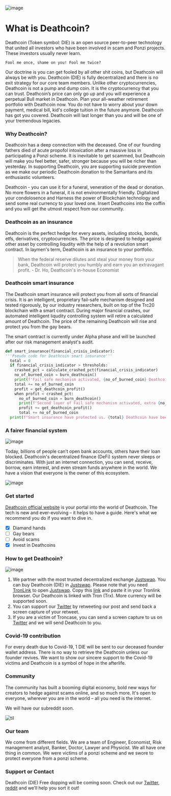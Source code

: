 ![image](https://pbs.twimg.com/media/EfH5EyUXkAA5Jse.png)


# What is Deathcoin?

Deathcoin (Token symbol: DIE) is an open source peer-to-peer technology that united all investors who have been involved in scam and Ponzi projects. These investors usually never learn. 

``` 
Fool me once, shame on you! Fool me twice?
```

Our doctrine is you can get fooled by all other shit coins, but Deathcoin will always be with you. Deathcoin (DIE) is fully decentralized and there is no exit strategy for our core team members. Unlike other cryptocurrencies, Deathcoin is not a pump and dump coin. It is the cryptocurrency that you can trust. Deathcoin’s price can only go up and you will experience a perpetual Bull market in Deathcoin. Plan your all-weather retirement portfolio with Deathcoin now. You do not have to worry about your down payment, medical bill, kid's college tuition in the future anymore. Deathcoin has got you covered.  Deathcoin will last longer than you and will be one of your tremendous legacies.

### Why Deathcoin?

Deathcoin has a deep connection with the deceased. One of our founding fathers died of acute propofol intoxication after a massive loss in participating a Ponzi scheme. It is inevitable to get scammed, but Deathcoin will make you feel better, safer, stronger because you will be richer than yesterday. In supporting Deathcoin, you are supporting suicide prevention as we make our periodic Deathcoin donation to the Samaritans and its enthusiastic volunteers.

Deathcoin - you can use it for a funeral, veneration of the dead or donation. No more flowers in a funeral, it is not environmentally friendly. Digitalized your condolosence and Harness the power of Blockchain technology and send some real currency to your loved one. Insert Deathcoins into the coffin and you will get the utmost respect from our community.  


### Deathcoin as an insurance

Deathcoin is the perfect hedge for every assets, including stocks, bonds, etfs, derivatives, cryptocurrencies. The price is designed to hedge against other asset by controlling liqudity with the help of a revolution smart contract. In laymen's term, Deathcoin is an insurance to your portfolio. 


>When the federal reserve dilutes and steal your money from your bank, Deathcoin will protect you humbly and earn you an extravagant profit. - Dr. Ho, Deathcoin's in-house Economist 


### Deathcoin smart insurance
The Deathcoin smart insurance will protect you from all sorts of financial crisis. It is an intelligent, proprietary fail-safe mechanism designed and tested rigorously, by our industry researchers, built on top of the Trc20 blockchain with a smart contract. During major financial crashes, our automated intelligent liqudity controlling system will retire a calculated amount of Deathcoin. The price of the remaining Deathcoin will rise and protect you from the gay bears.

The smart contract is currently under Alpha phase and will be launched after our risk management analyst's audit.

```python
def smart_insurance(financial_crisis_indicator):
'''Pseudo code for Deathcoin smart insurance'''
  total = 0
  if financial_crisis_indicator > thresholds:
    crashed_pct = calculate_crashed_pct(financial_crisis_indicator)
    no_of_burned_coin = burn_deathcoin()
    print(f'Fail safe mechanism activated, {no_of_burned_coin} Deathcoins have been sent to Hell.')
    total += no_of_burned_coin
    profit = get_deathcoin_profit()
    when profit < crashed_pct:
      no_of_burned_coin = burn_deathcoin()
      print(f'Second layer of Fail safe mechanism activated, extra {no_of_burned_coin} Deathcoins have been sent to Hell.')
      profit += get_deathcoin_profit()
      total += no_of_burned_coin
  print(f"Smart insurance have protected us. {total} Deathcoin have been sent to Hell. It died so we could live.")    
```

### A fairer financial system

![image](https://mk0appinventiv4394ey.kinstacdn.com/wp-content/uploads/sites/1/2020/02/components-of-Decentralized-finance.png)

Today, billions of people can’t open bank accounts, others have their loan blocked. Deathcoin's decentralized finance (DeFi) system never sleeps or discriminates. With just an internet connection, you can send, receive, borrow, earn interest, and even stream funds anywhere in the world. We have a vision that everyone is the owner of this ecosystem.

![image](https://www.askcody.com/hubfs/cetralized-vs-discetralized-workplace5.png)


### Get started
[Deathcoin official website](https://deathcoinofficial.github.io/Deathcoin/) is your portal into the world of Deathcoin. The tech is new and ever-evolving – it helps to have a guide. Here's what we recommend you do if you want to dive in.

- [x] Diamand hands
- [ ] Gay bears
- [ ] Avoid scams
- [x] Invest in Deathcoins

### How to get Deathcoin?

![image](https://www.recast1.org/images/logos/JustSwap.png)

1. We partner with the most trusted decentralized exchange [Justswap](https://justswap.org/?lang=en-US#/scan/detail/trx/TByyFshwBL16vH7rWFEcN83RRbBjZUQ7ER). You can buy Deathcoin (DIE) in [Justswap](https://justswap.org/?lang=en-US#/scan/detail/trx/TByyFshwBL16vH7rWFEcN83RRbBjZUQ7ER). Please note that you need [TronLink](https://www.tronlink.org/) to open [Justswap](https://justswap.org/?lang=en-US#/scan/detail/trx/TByyFshwBL16vH7rWFEcN83RRbBjZUQ7ER). Copy this [link](https://justswap.org/?lang=en-US#/scan/detail/trx/TByyFshwBL16vH7rWFEcN83RRbBjZUQ7ER) and paste it in your Tronlink browser. Our Deathcoin is linked with Tron (Trx). More currency will be supported soon.
2. You can support our [Twitter](https://mobile.twitter.com/deathcoinoffic1/media) by retweeting our post and send back a screen capture of your retweet. 
3. If you are a victim of Troncase, you can send a screen capture to us on [Twitter](https://mobile.twitter.com/deathcoinoffic1/media) and we will send Deathcoin to you. 


### Covid-19 contribution
For every death due to Covid-19, 1 DIE will be sent to our deceased founder wallet address. There is no way to retrieve the Deathcoin unless our founder revives. We want to show our sincere support to the Covid-19 victims and Deathcoin is a symbol of hope in the afterlife. 


### Community
The community has built a booming digital economy, bold new ways for creators to hedge against scams online, and so much more. It's open to everyone, wherever you are in the world – all you need is the internet.

We will have our subreddit soon.

![til](https://media.tenor.com/images/9eeb440b74b6faa7bf8563f12ba9a5c9/tenor.gif)


### Our team
We come from different fields. We are a team of Engineer, Economist, Risk management analyst, Banker, Doctor, Lawyer and Physicist. We all have one thing in common. We were victims of a ponzi scheme and we swore to protect everyone from a ponzi scheme.


### Support or Contact
Deathcoin (DIE) Free dopping will be coming soon. Check out our [Twitter](https://mobile.twitter.com/deathcoinoffic1/media), [reddit](https://www.reddit.com/user/DeathcoinOfficial) and we’ll help you sort it out!
